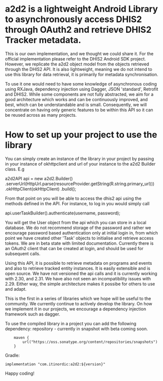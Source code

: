 # a2d2 is a lightweight Android Library to asynchronously access DHIS2 through OAuth2 and retrieve  DHIS2 Tracker metadata. 

This is our own implementation, and we thought we could share it. For the official implementation please refer to the DHIS2 Android SDK project. However, we replicate the a2d2 object model from the objects retrieved through the DHIS2 API. It is also lightweight, meaning we do not intend to use this library for data retrieval, it is primarily for metadata synchronisation. 

To use it one would need to have some knowledge of asynchronous coding using RXJava, dependency injection using Dagger, JSON 'standard', Retrofit and DHIS2. While some components are not fully abstracted, we aim for a good architecture which works and can be continuously improved, and best, which can be understandable and is small. Consequently, we will concentrate on having only generic features to be within this API so it can be reused across as many projects.

# How to set up your project to use the library

You can simply create an instance of the library in your project by passing in your instance of okhttpclient and url of your instance to the a2d2  Builder class. E.g

a2d2API api = new a2d2.Builder()
                .serverUrl(HttpUrl.parse(resourceProvider.getString(R.string.primary_url)))
                .okHttpClient(okHttpClient)
                .build();
                
From that point on you will be able to access the dhis2 api using the methods defined in the API. For instance, to log in you would simply call 

api.userTaskBuilder().authenticate(username, password);

You will get the User object from the api which you can store in a local database. We do not recommend storage of the password and rather we encourage password based authentication only at initial login in, from which point we have created other 'Task' objects to initialise and retrieve access tokens. We are in beta state with limited documentation. Currently there is an OAuth2 client that can be created at login, and should be used for subsequent calls.

Using this API, it is possible to retrieve metadata on programs and events and also to retrieve tracked entity instances. It is easily extensible and is open source. We have not versioned the api calls and it is currently working with 2.30, and 2.31. We have also not seen an incompatibility issues with 2.29. Either way, the simple architecture makes it possibe for others to use and adapt.

This is the first in a series of libraries which we hope will be useful to the community. We currently continue to actively develop the library. On how we implement it in our projects, we encourage a dependency injection framework such as dagger.

To use the compiled library in a project you can add the following dependency:
repository - currently in snapshot with beta coming soon.

        maven {
            url("https://oss.sonatype.org/content/repositories/snapshots")
        }

Gradle:

    implementation "com.itinordic:a2d2:${version}"
    


Happy coding!
